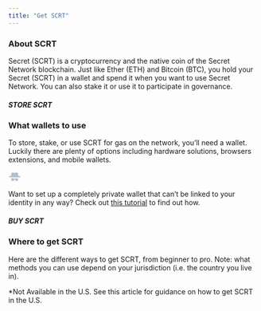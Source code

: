 ```yaml
---
title: "Get SCRT"
---
```






<column class=" get-scrt__cover">

<block>

<get-scrt-hero></get-scrt-hero>

</block>

</column>





<column class="spacer-s page-ecosystem__apply" >

<block class="">

<div class="get-scrt__text-block">

### About SCRT
    
<p class="get-scrt__p">Secret (SCRT) is a cryptocurrency and the native coin of the Secret Network blockchain. Just like Ether (ETH) and Bitcoin (BTC), you hold your Secret (SCRT) in a wallet and spend it when you want to use Secret Network. You can also stake it or use it to participate in governance.</p>
    
</div>

</block>

</column>









<column class="spacer-s store-scrt" >

<block class="">

<div class="get-scrt__text-block">

##### STORE SCRT

### What wallets to use
    
<p class="get-scrt__p">To store, stake, or use SCRT for gas on the network, you’ll need a wallet. Luckily there are plenty of options including hardware solutions, browsers extensions, and mobile wallets.</p>
    
</div>

<get-scrt-wallets></get-scrt-wallets>

<div class="get-scrt__privacy">

<div class="get-scrt__privacy__text-box">

<svg width="25" height="24" viewBox="0 0 25 24" fill="none" xmlns="http://www.w3.org/2000/svg">
<g clip-path="url(#clip0_4823_129025)">
<g clip-path="url(#clip1_4823_129025)">
<path d="M19.8006 15.5523C19.1284 15.3601 16.5606 14.6401 13.5606 15.6967C13.465 15.721 13.3684 15.7445 13.2728 15.7445H12.0728C11.9772 15.7445 11.8806 15.7201 11.785 15.6967C8.80949 14.6167 6.21725 15.3367 5.54501 15.5523C5.44938 15.5767 5.40063 15.6479 5.40063 15.7445V16.5601C5.40063 16.6557 5.44845 16.7279 5.54501 16.7523C5.59282 16.7767 5.6172 16.7767 5.66501 16.8001C5.76063 16.8245 5.80938 16.8957 5.80938 16.9923C5.83376 19.8 6.79377 20.4723 8.73714 20.4723C10.705 20.4723 11.5927 19.7045 11.8094 18.7923C11.9772 18.1679 12.0494 17.5201 12.0972 17.1845C12.1216 17.0401 12.2416 16.9201 12.4094 16.9201H12.9616C13.1059 16.9201 13.2494 17.0401 13.2738 17.1845C13.3216 17.5445 13.4181 18.1923 13.5616 18.7923C13.8016 19.7045 14.666 20.4723 16.6338 20.4723C18.5782 20.4723 19.5138 19.8001 19.5616 16.9923C19.5616 16.8967 19.6094 16.8245 19.7059 16.8001C19.7538 16.7757 19.7781 16.7757 19.8259 16.7523C19.8981 16.7279 19.9703 16.6323 19.9703 16.5601V15.7679C19.945 15.6479 19.8728 15.5757 19.8006 15.5523L19.8006 15.5523Z" fill="#B2BFCD"/>
<path d="M22.8251 10.68H20.2573L19.4173 5.76005C19.153 4.24785 17.6895 3.26453 16.2018 3.60005L14.714 3.93566C13.3696 4.22347 11.9785 4.22347 10.634 3.93566L9.1462 3.60005C7.65839 3.26443 6.19396 4.27224 5.93068 5.76005L5.09068 10.68H2.521C1.82539 10.68 1.27319 11.2322 1.27319 11.9279C1.27319 12.6235 1.82539 13.1757 2.521 13.1757H22.801C23.4966 13.1757 24.0488 12.6235 24.0488 11.9279C24.0732 11.2557 23.521 10.68 22.8254 10.68H22.8251Z" fill="#B2BFCD"/>
</g>
</g>
<defs>
<clipPath id="clip0_4823_129025">
<rect width="24" height="24" fill="white" transform="translate(0.5)"/>
</clipPath>
<clipPath id="clip1_4823_129025">
<rect width="24" height="24" fill="white" transform="translate(0.672852)"/>
</clipPath>
</defs>
</svg>

    
<p class="get-scrt__privacy__text-box__p">Want to set up a completely private wallet that can’t be linked to your identity in any way? Check out <a href="">this tutorial</a> to find out how.</p>
    
</div>

</div>

</block>

</column>









<column>

<block>

<div class="get-scrt__text-block">

##### BUY SCRT

### Where to get SCRT
    
<p class=" get-scrt__p">Here are the different ways to get SCRT, from beginner to pro. Note: what methods you can use depend on your jurisdiction (i.e. the country you live in).</p>
    
</div>

<get-scrt-buy class="" pathId="1"></get-scrt-buy>

<p class="get-scrt__p-small">*Not Available in the U.S. See <a>this article</a> for guidance on how to get SCRT in the U.S.</p>

<get-scrt-buy  pathId="2"></get-scrt-buy>
<get-scrt-buy pathId="3"></get-scrt-buy>

</block>

</column>











<!-- Convert sSCRT to SCRT -->
<column class="spacer-s">

<block>

<get-scrt-convert-sscrt>
    
</get-scrt-convert-sscrt>

</block>

</column>









<column class="spacer-s page-developers__dev-questions">

<block>

<get-scrt-questions></get-scrt-questions>

</block>

</column>










<column class="spacer-s">

<block>

<get-scrt-learn-more>
    
</get-scrt-learn-more>

</block>

</column>